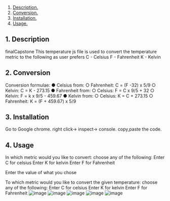 1. [ Description. ](#desc)
2. [ Conversion. ](#convert)
3. [ Installation. ](#install)
3. [ Usage. ](#using)

<a name="desc"></a>
## 1. Description

finalCapstone
This temperature js file is used to convert the temperature metric to the following as user prefers C - Celsius F - Fahrenheit K - Kelvin


<a name="usage"></a>
## 2. Conversion

Conversion formulae:
● Celsius from:
○ Fahrenheit: C = (F -32) x 5/9
○ Kelvin: C = K - 273.15
● Fahrenheit from:
○ Celsius: F = C x 9/5 + 32
○ Kelvin: F = k x 9/5 - 459.67
● Kelvin from:
○ Celsius: K = C + 273.15
○ Fahrenheit: K = (F + 459.67) x 5/9

<a name="install"></a>
## 3. Installation


Go to Google chrome. right click-> inspect-> console.
copy,paste the code.

<a name="using"></a>
## 4. Usage


In which metric would you like to convert:
choose any of the following:
Enter C for celsius
Enter K for kelvin
Enter F for Fahrenheit

Enter the value of what you chose

To which metric would you like to convert the given temperature:
choose any of the following:
Enter C for celsius
Enter K for kelvin
Enter F for Fahrenheit
![image](https://user-images.githubusercontent.com/124166268/216434260-9a6b9860-97ee-4203-a600-1fd79fa987e4.png)
![image](https://user-images.githubusercontent.com/124166268/216434339-ea9c8c71-4ff9-49bf-8999-5b7d04549392.png)
![image](https://user-images.githubusercontent.com/124166268/216434428-65cf74c8-aacf-4e7a-8895-b98e289bcd39.png)
![image](https://user-images.githubusercontent.com/124166268/216434486-110f4cc1-d92c-44e0-bb5d-bced114e33cb.png)
![image](https://user-images.githubusercontent.com/124166268/216434601-cd9c54b3-4b06-42a7-9558-d79da43322d8.png)



